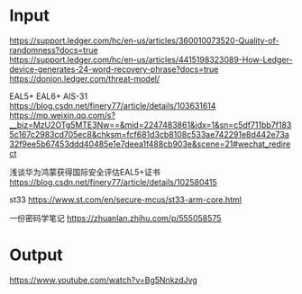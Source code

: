 # Input
https://support.ledger.com/hc/en-us/articles/360010073520-Quality-of-randomness?docs=true  
https://support.ledger.com/hc/en-us/articles/4415198323089-How-Ledger-device-generates-24-word-recovery-phrase?docs=true  
https://donjon.ledger.com/threat-model/  


EAL5+ EAL6+ AIS-31  
https://blog.csdn.net/finery77/article/details/103631614  
https://mp.weixin.qq.com/s?__biz=MzU2OTg5MTE3Nw==&mid=2247483861&idx=1&sn=c5df711bb7f1835c167c2983cd705ec8&chksm=fcf681d3cb8108c533ae742291e8d442e73a32f9ee5b67453ddd40485e1e7deea1f488cb903e&scene=21#wechat_redirect  

浅谈华为鸿蒙获得国际安全评估EAL5+证书 https://blog.csdn.net/finery77/article/details/102580415  

st33
https://www.st.com/en/secure-mcus/st33-arm-core.html

一份密码学笔记 https://zhuanlan.zhihu.com/p/555058575  

# Output
https://www.youtube.com/watch?v=Bg5NnkzdJvg  